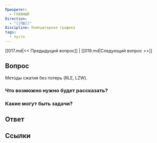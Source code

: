 ```yaml
---
Приоритет:
  - ГЛАВНЫЙ
Direction:
  - "[[ПШ]]" 
Discipline: Компьютерная графика 
tags:
  - пусто
---
```

[[017.md|<< Предыдущий вопрос]] | [[019.md|Следующий вопрос >>]]
## Вопрос

Методы сжатия без потерь (RLE, LZW).

### Что возможно нужно будет рассказать?

### Какие могут быть задачи?

## Ответ

## Ссылки
